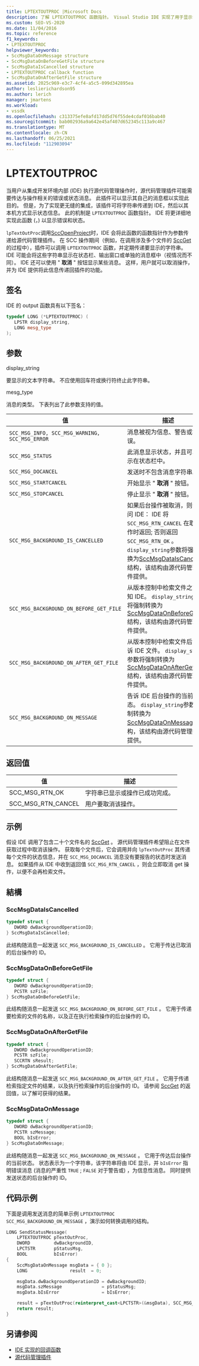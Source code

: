 ```yaml
---
title: LPTEXTOUTPROC |Microsoft Docs
description: 了解 LPTEXTOUTPROC 函数指针。 Visual Studio IDE 实现了用于显示错误和状态的函数。
ms.custom: SEO-VS-2020
ms.date: 11/04/2016
ms.topic: reference
f1_keywords:
- LPTEXTOUTPROC
helpviewer_keywords:
- SccMsgDataOnMessage structure
- SccMsgDataOnBeforeGetFile structure
- SccMsgDataIsCancelled structure
- LPTEXTOUTPROC callback function
- SccMsgDataOnAfterGetFile structure
ms.assetid: 2025c969-e3c7-4cf4-a5c5-099d342895ea
author: leslierichardson95
ms.author: lerich
manager: jmartens
ms.workload:
- vssdk
ms.openlocfilehash: c313375efe8afd17dd5d76f55de4cdaf016bab40
ms.sourcegitcommit: bab002936a9a642e45af407d652345c113a9c467
ms.translationtype: MT
ms.contentlocale: zh-CN
ms.lasthandoff: 06/25/2021
ms.locfileid: "112903094"
---
```

# <a name="lptextoutproc"></a>LPTEXTOUTPROC

当用户从集成开发环境内部 (IDE) 执行源代码管理操作时，源代码管理插件可能需要传达与操作相关的错误或状态消息。 此插件可以显示其自己的消息框以实现此目的。 但是，为了实现更无缝的集成，该插件可将字符串传递到 IDE，然后以其本机方式显示状态信息。 此的机制是 `LPTEXTOUTPROC` 函数指针。 IDE 将更详细地实现此函数 (，) 以显示错误和状态。

`lpTextOutProc`调用[SccOpenProject](../extensibility/sccopenproject-function.md)时，IDE 会将此函数的函数指针作为参数传递给源代码管理插件。 在 SCC 操作期间（例如，在调用涉及多个文件的 [SccGet](../extensibility/sccget-function.md) 的过程中），插件可以调用 `LPTEXTOUTPROC` 函数，并定期传递要显示的字符串。 IDE 可能会将这些字符串显示在状态栏、输出窗口或单独的消息框中（视情况而不同）。 IDE 还可以使用 " **取消** " 按钮显示某些消息。 这样，用户就可以取消操作，并为 IDE 提供将此信息传递回插件的功能。

## <a name="signature"></a>签名
 IDE 的 output 函数具有以下签名：

```cpp
typedef LONG (*LPTEXTOUTPROC) (
   LPSTR display_string,
   LONG mesg_type
);
```

## <a name="parameters"></a>参数

display_string

要显示的文本字符串。 不应使用回车符或换行符终止此字符串。

mesg_type

消息的类型。 下表列出了此参数支持的值。

|值|描述|
|-----------|-----------------|
|`SCC_MSG_INFO, SCC_MSG_WARNING, SCC_MSG_ERROR`|消息被视为信息、警告或错误。|
|`SCC_MSG_STATUS`|此消息显示状态，并且可以显示在状态栏中。|
|`SCC_MSG_DOCANCEL`|发送时不包含消息字符串。|
|`SCC_MSG_STARTCANCEL`|开始显示 " **取消** " 按钮。|
|`SCC_MSG_STOPCANCEL`|停止显示 " **取消** " 按钮。|
|`SCC_MSG_BACKGROUND_IS_CANCELLED`|如果后台操作被取消，则会询问 IDE： IDE 将 `SCC_MSG_RTN_CANCEL` 在取消操作时返回; 否则返回 `SCC_MSG_RTN_OK` 。 `display_string`参数将强制转换为[SccMsgDataIsCancelled](#LinkSccMsgDataIsCancelled)结构，该结构由源代码管理插件提供。|
|`SCC_MSG_BACKGROUND_ON_BEFORE_GET_FILE`|从版本控制中检索文件之前通知 IDE。 `display_string`参数将强制转换为[SccMsgDataOnBeforeGetFile](#LinkSccMsgDataOnBeforeGetFile)结构，该结构由源代码管理插件提供。|
|`SCC_MSG_BACKGROUND_ON_AFTER_GET_FILE`|从版本控制中检索文件后，告诉 IDE 文件。 `display_string`参数将强制转换为[SccMsgDataOnAfterGetFile](#LinkSccMsgDataOnAfterGetFile)结构，该结构由源代码管理插件提供。|
|`SCC_MSG_BACKGROUND_ON_MESSAGE`|告诉 IDE 后台操作的当前状态。 `display_string`参数将强制转换为[SccMsgDataOnMessage](#LinkSccMsgDataOnMessage)结构，该结构由源代码管理插件提供。|

## <a name="return-value"></a>返回值

|值|描述|
|-----------|-----------------|
|SCC_MSG_RTN_OK|字符串已显示或操作已成功完成。|
|SCC_MSG_RTN_CANCEL|用户要取消该操作。|

## <a name="example"></a>示例
 假设 IDE 调用了包含二十个文件名的 [SccGet](../extensibility/sccget-function.md) 。 源代码管理插件希望阻止在文件获取过程中取消该操作。 获取每个文件后，它会调用并向 `lpTextOutProc` 其传递每个文件的状态信息，并在 `SCC_MSG_DOCANCEL` 消息没有要报告的状态时发送消息。 如果插件从 IDE 中收到返回值 `SCC_MSG_RTN_CANCEL` ，则会立即取消 get 操作，以便不会再检索文件。

## <a name="structures"></a>結構

### <a name="sccmsgdataiscancelled"></a><a name="LinkSccMsgDataIsCancelled"></a> SccMsgDataIsCancelled

```cpp
typedef struct {
   DWORD dwBackgroundOperationID;
} SccMsgDataIsCancelled;
```

 此结构随消息一起发送 `SCC_MSG_BACKGROUND_IS_CANCELLED` 。 它用于传达已取消的后台操作的 ID。

### <a name="sccmsgdataonbeforegetfile"></a><a name="LinkSccMsgDataOnBeforeGetFile"></a> SccMsgDataOnBeforeGetFile

```cpp
typedef struct {
   DWORD dwBackgroundOperationID;
   PCSTR szFile;
} SccMsgDataOnBeforeGetFile;
```

 此结构随消息一起发送 `SCC_MSG_BACKGROUND_ON_BEFORE_GET_FILE` 。 它用于传递要检索的文件的名称，以及正在执行检索操作的后台操作的 ID。

### <a name="sccmsgdataonaftergetfile"></a><a name="LinkSccMsgDataOnAfterGetFile"></a> SccMsgDataOnAfterGetFile

```cpp
typedef struct {
   DWORD dwBackgroundOperationID;
   PCSTR szFile;
   SCCRTN sResult;
} SccMsgDataOnAfterGetFile;
```

 此结构随消息一起发送 `SCC_MSG_BACKGROUND_ON_AFTER_GET_FILE` 。 它用于传递检索指定文件的结果，以及执行检索操作的后台操作的 ID。 请参阅 [SccGet](../extensibility/sccget-function.md) 的返回值，以了解可获得的结果。

### <a name="sccmsgdataonmessage"></a><a name="LinkSccMsgDataOnMessage"></a> SccMsgDataOnMessage

```cpp
typedef struct {
   DWORD dwBackgroundOperationID;
   PCSTR szMessage;
   BOOL bIsError;
} SccMsgDataOnMessage;
```

 此结构随消息一起发送 `SCC_MSG_BACKGROUND_ON_MESSAGE` 。 它用于传达后台操作的当前状态。 状态表示为一个字符串，该字符串将由 IDE 显示，并 `bIsError` 指明错误消息 (消息的严重性 `TRUE` ; `FALSE` 对于警告或) ，为信息性消息。 同时提供发送状态的后台操作的 ID。

## <a name="code-example"></a>代码示例
 下面是调用发送消息的简单示例 `LPTEXTOUTPROC` `SCC_MSG_BACKGROUND_ON_MESSAGE` ，演示如何转换调用的结构。

```cpp
LONG SendStatusMessage(
    LPTEXTOUTPROC pTextOutProc,
    DWORD         dwBackgroundID,
    LPCTSTR       pStatusMsg,
    BOOL          bIsError)
{
    SccMsgDataOnMessage msgData = { 0 };
    LONG                result  = 0;

    msgData.dwBackgroundOperationID = dwBackgroundID;
    msgData.szMessage               = pStatusMsg;
    msgData.bIsError                = bIsError;

    result = pTextOutProc(reinterpret_cast<LPCTSTR>(&msgData), SCC_MSG_BACKGROUND_ON_MESSAGE);
    return result;
}
```

## <a name="see-also"></a>另请参阅
- [IDE 实现的回调函数](../extensibility/callback-functions-implemented-by-the-ide.md)
- [源代码管理插件](../extensibility/source-control-plug-ins.md)
